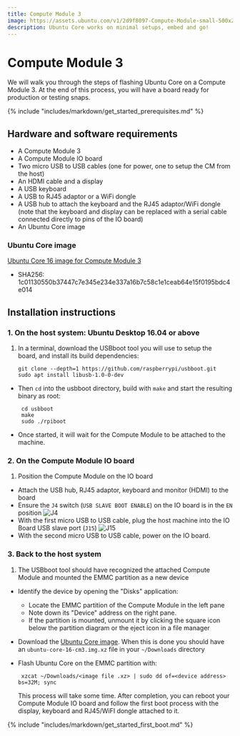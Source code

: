 ```yaml
---
title: Compute Module 3
image: https://assets.ubuntu.com/v1/2d9f8097-Compute-Module-small-500x2802.jpg
description: Ubuntu Core works on minimal setups, embed and go!
---
```


# Compute Module 3

We will walk you through the steps of flashing Ubuntu Core on a Compute Module 3. At the end of this process, you will have a board ready for production or testing snaps.

{% include "includes/markdown/get_started_prerequisites.md" %}

## Hardware and software requirements

  * A Compute Module 3
  * A Compute Module IO board
  * Two micro USB to USB cables (one for power, one to setup the CM from the host)
  * An HDMI cable and a display
  * A USB keyboard
  * A USB to RJ45 adaptor or a WiFi dongle
  * A USB hub to attach the keyboard and the RJ45 adaptor/WiFi dongle (note that the keyboard and display can be replaced with a serial cable connected directly to pins of the IO board)
  * An Ubuntu Core image

### Ubuntu Core image

[Ubuntu Core 16 image for Compute Module 3](http://cdimage.ubuntu.com/ubuntu-core/16/stable/current/ubuntu-core-16-cm3.img.xz)

* SHA256: 1c01130550b37447c7e345e234e337a16b7c58c1e1ceab64e15f0195bdc4e014

## Installation instructions

### 1. On the host system: Ubuntu Desktop 16.04 or above

 1. In a terminal, download the USBboot tool you will use to setup the board, and install its build dependencies:

        git clone --depth=1 https://github.com/raspberrypi/usbboot.git
        sudo apt install libusb-1.0-0-dev

 * Then `cd` into the usbboot directory, build with `make` and start the resulting binary as root:

        cd usbboot
        make
        sudo ./rpiboot

 * Once started, it will wait for the Compute Module to be attached to the machine.

### 2. On the Compute Module IO board

 1. Position the Compute Module on the IO board
 * Attach the USB hub, RJ45 adaptor, keyboard and monitor (HDMI) to the board
 * Ensure the `J4` switch (`USB SLAVE BOOT ENABLE`) on the IO board is in the `EN` position
     ![J4](https://assets.ubuntu.com/v1/55329e6f-CM3_J4.JPG?w=300)
 * With the first micro USB to USB cable, plug the host machine into the IO Board USB slave port (`J15`)
     ![J15](https://assets.ubuntu.com/v1/2073d0aa-CM3_J15.JPG?w=300)
 * With the second micro USB to USB cable, power on the IO board.

### 3. Back to the host system

 1. The USBboot tool should have recognized the attached Compute Module and mounted the EMMC partition as a new device
 * Identify the device by opening the "Disks" application:
    * Locate the EMMC partition of the Compute Module in the left pane
    * Note down its "Device" address on the right pane.
    * If the partition is mounted, unmount it by clicking the square icon below the partition diagram or the eject icon in a file manager
 * Download the [Ubuntu Core image](#ubuntu-core-image). When this is done you should have an `ubuntu-core-16-cm3.img.xz` file in your `~/Downloads` directory
 * Flash Ubuntu Core on the EMMC partition with:

        xzcat ~/Downloads/<image file .xz> | sudo dd of=<device address> bs=32M; sync

     This process will take some time. After completion, you can reboot your Compute Module IO board and follow the first boot process with the display, keyboard and RJ45/WiFI dongle attached to it.

{% include "includes/markdown/get_started_first_boot.md" %}
